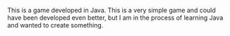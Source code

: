 This is a game developed in Java. This is a very simple game and could have been developed even better, but I am in the process of learning Java and wanted to create something.
